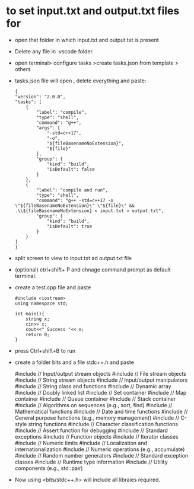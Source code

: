 # to set input.txt and output.txt files for 

-   open that folder in which input.txt and output.txt is present
-   Delete any file in .vscode folder.
-   open terminal> configure tasks >create  tasks.json from template > others
-   tasks.json file will open , delete everything and paste:


        {
        "version": "2.0.0",
        "tasks": [
            {
                "label": "compile",
                "type": "shell",
                "command": "g++",
                "args": [
                    "-std=c++17",
                    "-o",
                    "${fileBasenameNoExtension}",
                    "${file}"
                ],
                "group": {
                    "kind": "build",
                    "isDefault": false
                }
            },
            {
                "label": "compile and run",
                "type": "shell",
                "command": "g++ -std=c++17 -o \"${fileBasenameNoExtension}\" \"${file}\" && .\\${fileBasenameNoExtension} < input.txt > output.txt",
                "group": {
                    "kind": "build",
                    "isDefault": true
                }
            }
        ]
        }

-   split screen to view to input.txt ad output.txt file
-   (optional) ctrl+shift+ P and chnage command prompt as default terminal.
-   create a test.cpp file and paste
   
        #include <iostream>
        using namespace std;

        int main(){
            string x;
            cin>> x;
            cout<<" Success "<< x;
            return 0;
        }

-   press Ctrl+shift+B to run
-   create a folder bits and a file stdc++.h and paste

    #include <iostream>     // Input/output stream objects
    #include <fstream>      // File stream objects
    #include <sstream>      // String stream objects
    #include <iomanip>      // Input/output manipulators
    #include <string>       // String class and functions
    #include <vector>       // Dynamic array
    #include <list>         // Doubly linked list
    #include <set>          // Set container
    #include <map>          // Map container
    #include <queue>        // Queue container
    #include <stack>        // Stack container
    #include <algorithm>    // Algorithms on sequences (e.g., sort, find)
    #include <cmath>        // Mathematical functions
    #include <ctime>        // Date and time functions
    #include <cstdlib>      // General purpose functions (e.g., memory management)
    #include <cstring>      // C-style string functions
    #include <cctype>       // Character classification functions
    #include <cassert>      // Assert function for debugging
    #include <exception>    // Standard exceptions
    #include <functional>   // Function objects
    #include <iterator>     // Iterator classes
    #include <limits>       // Numeric limits
    #include <locale>       // Localization and internationalization
    #include <numeric>      // Numeric operations (e.g., accumulate)
    #include <random>       // Random number generators
    #include <stdexcept>    // Standard exception classes
    #include <typeinfo>     // Runtime type information
    #include <utility>      // Utility components (e.g., std::pair)

- Now using <bits/stdc++.h> will include all libraies required.
